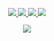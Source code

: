 <p align="center">
  <a href="https://t.me/kvrdv">
    <img src="https://img.shields.io/badge/Telegram-2CA5E0?style=for-the-badge">
  </a>
  <a href="mailto:s.kovardaev@gmail.com">
    <img src="https://img.shields.io/badge/Gmail-D14836?style=for-the-badge">
  </a>
  <a href="https://www.linkedin.com/in/kvrdv/">
    <img src="https://img.shields.io/badge/LinkedIn-0077B5?style=for-the-badge&logo=linkedin&logoColor=white">
  </a>
  <a href="https://hh.ru/applicant/resumes/view?resume=437df4cfff0e9a972f0039ed1f69346d574f74">
    <img src="https://img.shields.io/badge/hh-e1011c?style=for-the-badge&logo=linkedin&logoColor=white">
  </a>
</p>

<p align="center">
  <img src="https://www.codewars.com/users/kvrdv/badges/large">
</p>
